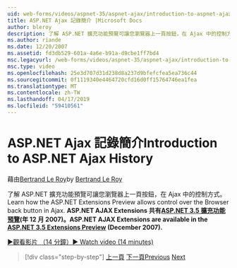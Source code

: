 ```yaml
---
uid: web-forms/videos/aspnet-35/aspnet-ajax/introduction-to-aspnet-ajax-history
title: ASP.NET Ajax 記錄簡介 |Microsoft Docs
author: bleroy
description: 了解 ASP.NET 擴充功能預覽可讓您瀏覽器上一頁按鈕，在 Ajax 中的控制方式。 ASP.NET AJAX 擴充功能可在 ASP.NET 3.5 Extens...
ms.author: riande
ms.date: 12/20/2007
ms.assetid: fd3db529-601a-4a6e-b91a-d9cbe1ff7bd4
msc.legacyurl: /web-forms/videos/aspnet-35/aspnet-ajax/introduction-to-aspnet-ajax-history
msc.type: video
ms.openlocfilehash: 25e3d707d31d238d8a237d9bfefcfea5ea736c44
ms.sourcegitcommit: 0f1119340e4464720cfd16d0ff15764746ea1fea
ms.translationtype: MT
ms.contentlocale: zh-TW
ms.lasthandoff: 04/17/2019
ms.locfileid: "59410561"
---
```

# <a name="introduction-to-aspnet-ajax-history"></a><span data-ttu-id="edc0d-104">ASP.NET Ajax 記錄簡介</span><span class="sxs-lookup"><span data-stu-id="edc0d-104">Introduction to ASP.NET Ajax History</span></span>

<span data-ttu-id="edc0d-105">藉由[Bertrand Le Roy](https://github.com/bleroy)</span><span class="sxs-lookup"><span data-stu-id="edc0d-105">by [Bertrand Le Roy](https://github.com/bleroy)</span></span>

<span data-ttu-id="edc0d-106">了解 ASP.NET 擴充功能預覽可讓您瀏覽器上一頁按鈕，在 Ajax 中的控制方式。</span><span class="sxs-lookup"><span data-stu-id="edc0d-106">Learn how the ASP.NET Extensions Preview allows control over the Browser back button in Ajax.</span></span> <span data-ttu-id="edc0d-107">**ASP.NET AJAX Extensions 共有[ASP.NET 3.5 擴充功能預覽](https://www.asp.net/downloads/35-sp1#find)(年 12 月 2007)。**</span><span class="sxs-lookup"><span data-stu-id="edc0d-107">**ASP.NET AJAX Extensions are available in the [ASP.NET 3.5 Extensions Preview](https://www.asp.net/downloads/35-sp1#find) (December 2007).**</span></span>

[<span data-ttu-id="edc0d-108">&#9654;觀看影片 （14 分鐘）</span><span class="sxs-lookup"><span data-stu-id="edc0d-108">&#9654; Watch video (14 minutes)</span></span>](https://channel9.msdn.com/Blogs/ASP-NET-Site-Videos/introduction-to-aspnet-ajax-history)

> [!div class="step-by-step"]
> <span data-ttu-id="edc0d-109">[上一頁](adonet-data-services-with-aspnet-ajax-support.md)
> [下一頁](using-script-combining-to-improve-ajax-performance.md)</span><span class="sxs-lookup"><span data-stu-id="edc0d-109">[Previous](adonet-data-services-with-aspnet-ajax-support.md)
[Next](using-script-combining-to-improve-ajax-performance.md)</span></span>
